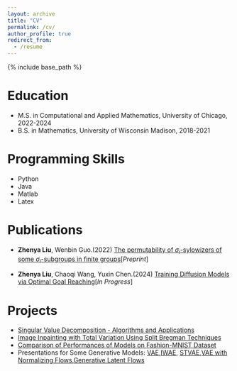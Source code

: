 ```yaml
---
layout: archive
title: "CV"
permalink: /cv/
author_profile: true
redirect_from:
  - /resume
---
```


{% include base_path %}

Education
======
* M.S. in Computational and Applied Mathematics, University of Chicago, 2022-2024
* B.S. in Mathematics, University of Wisconsin Madison, 2018-2021
<!-- * Ph.D in Version Control Theory, GitHub University, 2018 (expected) -->

<!-- Work experience
======
* Summer 2015: Research Assistant
  * Github University
  * Duties included: Tagging issues
  * Supervisor: Professor Git

* Fall 2015: Research Assistant
  * Github University
  * Duties included: Merging pull requests
  * Supervisor: Professor Hub
   -->
   
Programming Skills
======
* Python
* Java
* Matlab
* Latex

Publications
======
<!---  <ul>{% for post in site.publications %}
    {% include archive-single-cv.html %}
  {% endfor %}</ul>
-->
* **Zhenya Liu**, Wenbin Guo.(2022) <a href="../documents/Sylowizer.pdf">The permutability of $\sigma_i$-sylowizers of some $\sigma_i$-subgroups in
finite groups</a>[*Preprint*]

* **Zhenya Liu**, Chaoqi Wang, Yuxin Chen.(2024) <a href="">Training Diffusion Models via Optimal Goal Reaching</a>[*In Progress*]



Projects
======
* <a href="../documents/SVD_Project.pdf">Singular Value Decomposition - Algorithms
and Applications</a>
* <a href="../documents/Image Inpaint.pdf">Image Inpainting with Total Variation Using
Split Bregman Techniques</a>
* <a href="../documents/Fashion_MNIST.pdf">Comparison of Performances of Models on
Fashion-MNIST Dataset</a>
* Presentations for Some Generative Models: <a href="../documents/VAE.pdf">VAE</a>,<a href="../documents/IWAE.pdf">IWAE</a>,
  <a href="../documents/STVAE.pdf">STVAE</a>,<a href="../documents/VAE_NF.pdf">VAE with Normalizing Flows</a>,<a href="../documents/GLF.pdf">Generative Latent Flows</a>

<!-- Talks</a>
======
  <ul>{% for post in site.talks %}
    {% include archive-single-talk-cv.html %}
  {% endfor %}</ul>
  
Teaching
======
  <ul>{% for post in site.teaching %}
    {% include archive-single-cv.html %}
  {% endfor %}</ul>
  
Service and leadership
======
* Currently signed in to 43 different slack teams -->

